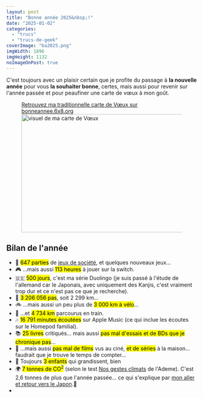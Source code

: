 ```yaml
---
layout: post
title: "Bonne année 2025&nbsp;!"
date: "2025-01-02"
categories: 
  - "trucs"
  - "trucs-de-geek"
coverImage: "ba2025.png"
imgWidth: 1896
imgHeight: 1132
noImageOnPost: true
---
```


C'est toujours avec un plaisir certain que je profite du passage à **la nouvelle année** pour vous **la souhaiter bonne**, certes, mais aussi pour revenir sur l'année passée et pour peaufiner une carte de vœux à mon goût.

<figure class="center">
  <figcaption>
    <a href="https://bonneannee.6x8.org">Retrouvez ma traditionnelle carte de Vœux sur bonneannee.6x8.org</a>
  </figcaption>
  <a href="https://bonneannee.6x8.org"><img src="/images/2025/01/ba2024.png" alt="visuel de ma carte de Vœux" width="512" height="312"></a>
</figure>

## Bilan de l'année

- <span role="img" aria-hidden=true>🎲</span> <mark>647&nbsp;parties</mark> de <a href="/2025/01/bilan-ludique-2024/">jeux de société</a>, et quelques nouveaux jeux…
- <span role="img" aria-hidden=true>🎮</span> …mais aussi <mark>113&nbsp;heures</mark> à jouer sur la switch.
- <span role="img" aria-hidden=true>🇩🇪</span> <mark>500&nbsp;jours</mark>, c'est ma série Duolingo (je suis passé à l'étude de l'allemand car le Japonais, avec uniquement des Kanjis, c'est vraiment trop dur et ce n'est pas ce que je recherche).
- <span role="img" aria-hidden=true>🚶</span> <mark>3&nbsp;206&nbsp;056&nbsp;pas</mark>, soit 2&nbsp;299&nbsp;<abbr>km</abbr>…
- <span role="img" aria-hidden=true>🚲</span> …mais aussi un peu plus de <mark>3&nbsp;000&nbsp;<abbr>km</abbr> à vélo</mark>…
- <span role="img" aria-hidden=true>🚄</span> …et <mark>4&nbsp;734&nbsp;<abbr>km</abbr></mark> parcourus en train.
- <span role="img" aria-hidden=true>🎶</span> <mark>16&nbsp;791&nbsp;minutes écoutées</mark> sur <span lang="en">Apple Music</span> (ce qui inclue les écoutes sur le <span lang="en">Homepod</span> familial).
- <span role="img" aria-hidden=true>📚</span> <mark>25&nbsp;livres</mark> critiqués... mais aussi <mark>pas mal d'essais et de <abbr>BDs</abbr> que je chronique pas</mark>…
- <span role="img" aria-hidden=true>🎦</span> …mais aussi <mark>pas mal de films</mark> vus au ciné, <mark>et de séries</mark> à la maison… faudrait que je trouve le temps de compter…
- <span role="img" aria-hidden=true>🧒</span> Toujours <mark>3&nbsp;enfants</mark> qui grandissent, bien
- <span role="img" aria-hidden=true>🌍</span> <mark>7 tonnes de <abbr>CO<sup>2</sup></abbr></mark> (selon le test <a href="https://nosgestesclimat.fr/simulateur/bilan">Nos gestes climats</a> de l'Ademe). C'est 2,6 tonnes de plus que l'année passée… ce qui s'explique par <a href="/2024/05/japan-trip/">mon aller et retour vers le Japon</a>.🚄
- 
